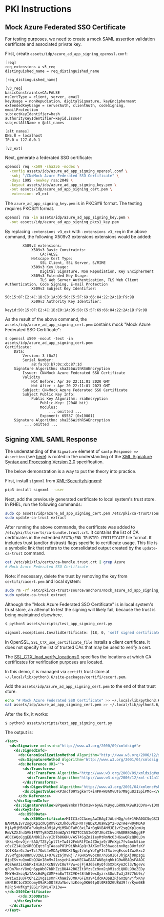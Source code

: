 # PKI Instructions

## Mock Azure Federated SSO Certificate

For testing purposes, we need to create a mock SAML assertion validation
certificate and associated private key.

First, create `assets/idp/azure_ad_app_signing_openssl.conf`:

```
[req]
req_extensions = v3_req
distinguished_name = req_distinguished_name

[req_distinguished_name]

[v3_req]
basicConstraints=CA:FALSE
nsCertType = client, server, email
keyUsage = nonRepudiation, digitalSignature, keyEncipherment
extendedKeyUsage = serverAuth, clientAuth, codeSigning, emailProtection
subjectKeyIdentifier=hash
authorityKeyIdentifier=keyid,issuer
subjectAltName = @alt_names

[alt_names]
DNS.0 = localhost
IP.0 = 127.0.0.1

[v3_ext]
```

Next, generate a federated SSO certificate:

```bash
openssl req -x509 -sha256 -nodes \
  -config assets/idp/azure_ad_app_signing_openssl.conf \
  -subj "/CN=Mock Azure Federated SSO Certificate" \
  -days 1095 -newkey rsa:2048 \
  -keyout assets/idp/azure_ad_app_signing_key.pem \
  -out assets/idp/azure_ad_app_signing_cert.pem \
  -extensions v3_ext
```

The `azure_ad_app_signing_key.pem` is in PKCS#8 format.
The testing requires PKCS#1 format.

```bash
openssl rsa -in assets/idp/azure_ad_app_signing_key.pem \
  -out assets/idp/azure_ad_app_signing_pkcs1_key.pem
```

By replacing `-extensions v3_ext` with `-extensions v3_req` in the above
command, the following X509v3 extensions extensions would be added:

```
        X509v3 extensions:
            X509v3 Basic Constraints:
                CA:FALSE
            Netscape Cert Type:
                SSL Client, SSL Server, S/MIME
            X509v3 Key Usage:
                Digital Signature, Non Repudiation, Key Encipherment
            X509v3 Extended Key Usage:
                TLS Web Server Authentication, TLS Web Client Authentication, Code Signing, E-mail Protection
            X509v3 Subject Key Identifier:
                50:15:0F:E2:4C:1B:E0:1A:D5:58:C5:5F:69:66:84:22:2A:1B:F9:9B
            X509v3 Authority Key Identifier:
                keyid:50:15:0F:E2:4C:1B:E0:1A:D5:58:C5:5F:69:66:84:22:2A:1B:F9:9B
```

As the result of the above command, the `assets/idp/azure_ad_app_signing_cert.pem`
contains mock "Mock Azure Federated SSO Certificate":

```
$ openssl x509 -noout -text -in assets/idp/azure_ad_app_signing_cert.pem
Certificate:
    Data:
        Version: 3 (0x2)
        Serial Number:
            a8:fa:03:b7:0c:cb:87:1d
    Signature Algorithm: sha256WithRSAEncryption
        Issuer: CN=Mock Azure Federated SSO Certificate
        Validity
            Not Before: Apr 20 22:11:01 2020 GMT
            Not After : Apr 20 22:11:01 2023 GMT
        Subject: CN=Mock Azure Federated SSO Certificate
        Subject Public Key Info:
            Public Key Algorithm: rsaEncryption
                Public-Key: (2048 bit)
                Modulus:
                    ... omitted ...
                Exponent: 65537 (0x10001)
    Signature Algorithm: sha256WithRSAEncryption
         ... omitted ...
```

## Signing XML SAML Response

The understanding of the `Signature` element of `samlp:Response => Assertion` (see
[here](https://docs.oasis-open.org/security/saml/v2.0/saml-core-2.0-os.pdf)) is
rooted in the understanding of the
[XML Signature Syntax and Processing Version 2.0](https://www.w3.org/TR/xmldsig-core2/)
specification.

The below demonstration is a way to put the theory into practice.

First, install `signxml` from [XML-Security/signxml](https://github.com/XML-Security/signxml):

```bash
pip3 install signxml --user
```

Next, add the previously generated certificate to local system's trust store.
In RHEL, run the following commands:

```bash
sudo cp assets/idp/azure_ad_app_signing_cert.pem /etc/pki/ca-trust/source/anchors/mock_azure_ad_app_signing_cert.pem
sudo update-ca-trust extract
```

After running the above commands, the certificate was added to
`/etc/pki/tls/certs/ca-bundle.trust.crt`. It contains the list of CA
certificates in the extended `BEGIN/END TRUSTED CERTIFICATE` file format.
It includes trust (and/or distrust) flags specific to certificate usage. This
file is a symbolic link that refers to the consolidated output created by
the `update-ca-trust` command.

```bash
cat /etc/pki/tls/certs/ca-bundle.trust.crt | grep Azure
# Mock Azure Federated SSO Certificate
```

Note: if necessary, delete the trust by removing the key from `certifi/cacert.pem`
and local system:

```bash
sudo rm -rf /etc/pki/ca-trust/source/anchors/mock_azure_ad_app_signing_cert.pem
sudo update-ca-trust extract
```

Although the "Mock Azure Federated SSO Certificate" is in local system's trust
store, an attempt to test the signing will likely fail, because the trust is
being maintained elsewhere.

```bash
$ python3 assets/scripts/test_app_signing_cert.py

signxml.exceptions.InvalidCertificate: [18, 0, 'self signed certificate']
```

In OpenSSL, `SSL_CTX_use_certificate_file` installs a client certificate. It
does not specify the list of trusted CAs that may be used to verify a cert.

The [SSL_CTX_load_verify_locations()](https://www.openssl.org/docs/man1.0.2/man3/SSL_CTX_load_verify_locations.html)
specifies the locations at which CA certificates for verification purposes are
located.

In this demo, it is managed via `certifi` trust store at
`~/.local/lib/python3.6/site-packages/certifi/cacert.pem`.

Add the `assets/idp/azure_ad_app_signing_cert.pem` to the end of that trust
store:

```bash
echo "# Mock Azure Federated SSO Certificate" >> ~/.local/lib/python3.6/site-packages/certifi/cacert.pem
cat assets/idp/azure_ad_app_signing_cert.pem >> ~/.local/lib/python3.6/site-packages/certifi/cacert.pem
```

After the fix, it works:

```
$ python3 assets/scripts/test_app_signing_cert.py
```

The output is:

```xml
<Test>
  <ds:Signature xmlns:ds="http://www.w3.org/2000/09/xmldsig#">
    <ds:SignedInfo>
      <ds:CanonicalizationMethod Algorithm="http://www.w3.org/2006/12/xml-c14n11"/>
      <ds:SignatureMethod Algorithm="http://www.w3.org/2001/04/xmldsig-more#rsa-sha256"/>
      <ds:Reference URI="">
        <ds:Transforms>
          <ds:Transform Algorithm="http://www.w3.org/2000/09/xmldsig#enveloped-signature"/>
          <ds:Transform Algorithm="http://www.w3.org/2006/12/xml-c14n11"/>
        </ds:Transforms>
        <ds:DigestMethod Algorithm="http://www.w3.org/2001/04/xmlenc#sha256"/>
        <ds:DigestValue>KP3ncf09YSgkeTt+i4PR+W0AMvUTo7M8gu0z15piPMc=</ds:DigestValue>
      </ds:Reference>
    </ds:SignedInfo>
    <ds:SignatureValue>BPqeeBYmknTfKbm1w/6yGErKByqLGRO9/K9wRICDVo+vIDmLEKhQgJk0nBRbdVC2XAY2LviqdVgFBWaUEceY4GaBMHdEZRqVWrUFcHK9aVQB6GCfHzHSibKcHpzSg2DUe58gaNCoZ0hjcwSo5nS6fcTWeMb6NSXsERAHbixZnkG3GrkHVdv3bIpMWfc6jhP5LgVmUpcDrTUD4c8MW3k82Dwe2ism0fka+7GkFwIagsyxI5Ii6hKosS1J0ILezHV62y0vKDV6547wK1lcE/BZSVY4i4M4sSEw6iSpZdSMK/tf/eBclXvg3Wp4sjZcfjmv/zaUWPDRspgjBMBEWJdtjQ==</ds:SignatureValue>
    <ds:KeyInfo>
      <ds:X509Data>
        <ds:X509Certificate>MIIC3zCCAcegAwIBAgIJALsHQg/c6+1VMA0GCSqGSIb3DQEBCwUAMC8xLTArBgNV
BAMMJE1vY2sgQXp1cmUgRmVkZXJhdGVkIFNTTyBDZXJ0aWZpY2F0ZTAeFw0yMDA0
MjAyMjM5NDFaFw0yMzA0MjAyMjM5NDFaMC8xLTArBgNVBAMMJE1vY2sgQXp1cmUg
RmVkZXJhdGVkIFNTTyBDZXJ0aWZpY2F0ZTCCASIwDQYJKoZIhvcNAQEBBQADggEP
ADCCAQoCggEBANOkIJv/yIbTb866HU/AST4SgZniIeyMtRmNcO3HGswQRzQD0LDn
tKki+QnvOjrrSAG/TZ5y1pl7l+Tw4t2FmbRlFInJZOojx9/UPnXgi7fv4mckSiae
c0zCZ14LQzXR0QEgttFqTAaaaPOlM9iNhAGpQ+3AXGxf7o3hweoinvRgsBUmfzKY
1QIK4arGcJu+Tcl7OwL4eMDAyS9UOXfNgpI/mlpYoTgFIsTSxlwqEsso1ZwzExc2
JVSRfgpaO88nDvJz6L1+O782z6jmvRjT/7GHXSV8oc8n/n0SOI6TJhjpXj0Kpzg1
BjpESv+uQooDbQJAnI8mMvJ1osycH4ucwKECAwEAATANBgkqhkiG9w0BAQsFAAOC
AQEAnA3iX6bPxI4iHJ/KcN8VvI0u7FVw+ojFjHJ65sRyQfdSXXbXym2Cl3/NgeVx
qFQn7knrV8mQn6ppWb07bDhZzjBU442ROZIt8YzsEc9nm2q0M1zdiQHDL99eZEDy
MHYHv3kcqNzTAKsHdRgZUMF+a8wTTZCVK+484hEtwxOyzrxSDwLTw3j2E77hb9s/
xwziwzIuOFtQh1ZIVgI1smnFXhaWi9JMK/GFEmsV4idcKAQpBZRjGXzBnVjfxKny
mBNtBC1oZDIComyO9aRbDOf8UaYbev4zKdegOK60tpQl0REO2GU8W39fr/Kym6BE
MJRj5+NfKgYjEG1rTSWL4TX13w==
</ds:X509Certificate>
      </ds:X509Data>
    </ds:KeyInfo>
  </ds:Signature>
</Test>
```
